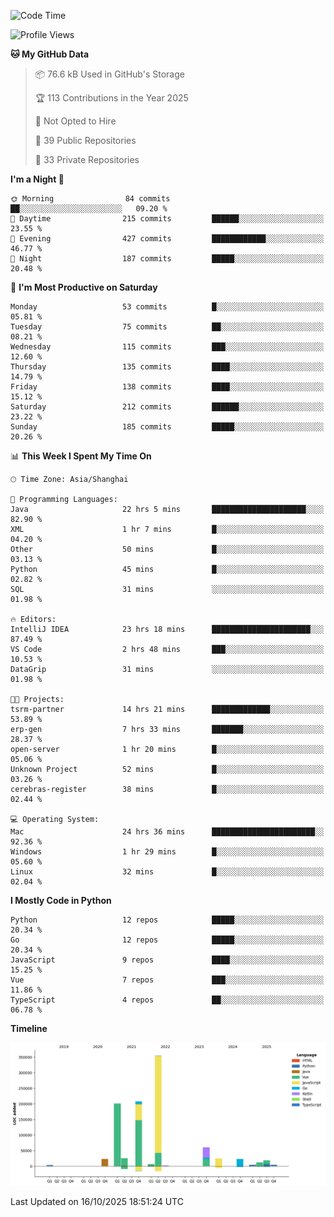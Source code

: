 <!--START_SECTION:waka-->
![Code Time](http://img.shields.io/badge/Code%20Time-4%2C501%20hrs%2035%20mins-blue)

![Profile Views](http://img.shields.io/badge/Profile%20Views-0-blue)

**🐱 My GitHub Data** 

> 📦 76.6 kB Used in GitHub's Storage 
 > 
> 🏆 113 Contributions in the Year 2025
 > 
> 🚫 Not Opted to Hire
 > 
> 📜 39 Public Repositories 
 > 
> 🔑 33 Private Repositories 
 > 
**I'm a Night 🦉** 

```text
🌞 Morning                84 commits          ██░░░░░░░░░░░░░░░░░░░░░░░   09.20 % 
🌆 Daytime                215 commits         ██████░░░░░░░░░░░░░░░░░░░   23.55 % 
🌃 Evening                427 commits         ████████████░░░░░░░░░░░░░   46.77 % 
🌙 Night                  187 commits         █████░░░░░░░░░░░░░░░░░░░░   20.48 % 
```
📅 **I'm Most Productive on Saturday** 

```text
Monday                   53 commits          █░░░░░░░░░░░░░░░░░░░░░░░░   05.81 % 
Tuesday                  75 commits          ██░░░░░░░░░░░░░░░░░░░░░░░   08.21 % 
Wednesday                115 commits         ███░░░░░░░░░░░░░░░░░░░░░░   12.60 % 
Thursday                 135 commits         ████░░░░░░░░░░░░░░░░░░░░░   14.79 % 
Friday                   138 commits         ████░░░░░░░░░░░░░░░░░░░░░   15.12 % 
Saturday                 212 commits         ██████░░░░░░░░░░░░░░░░░░░   23.22 % 
Sunday                   185 commits         █████░░░░░░░░░░░░░░░░░░░░   20.26 % 
```


📊 **This Week I Spent My Time On** 

```text
🕑︎ Time Zone: Asia/Shanghai

💬 Programming Languages: 
Java                     22 hrs 5 mins       █████████████████████░░░░   82.90 % 
XML                      1 hr 7 mins         █░░░░░░░░░░░░░░░░░░░░░░░░   04.20 % 
Other                    50 mins             █░░░░░░░░░░░░░░░░░░░░░░░░   03.13 % 
Python                   45 mins             █░░░░░░░░░░░░░░░░░░░░░░░░   02.82 % 
SQL                      31 mins             ░░░░░░░░░░░░░░░░░░░░░░░░░   01.98 % 

🔥 Editors: 
IntelliJ IDEA            23 hrs 18 mins      ██████████████████████░░░   87.49 % 
VS Code                  2 hrs 48 mins       ███░░░░░░░░░░░░░░░░░░░░░░   10.53 % 
DataGrip                 31 mins             ░░░░░░░░░░░░░░░░░░░░░░░░░   01.98 % 

🐱‍💻 Projects: 
tsrm-partner             14 hrs 21 mins      █████████████░░░░░░░░░░░░   53.89 % 
erp-gen                  7 hrs 33 mins       ███████░░░░░░░░░░░░░░░░░░   28.37 % 
open-server              1 hr 20 mins        █░░░░░░░░░░░░░░░░░░░░░░░░   05.06 % 
Unknown Project          52 mins             █░░░░░░░░░░░░░░░░░░░░░░░░   03.26 % 
cerebras-register        38 mins             █░░░░░░░░░░░░░░░░░░░░░░░░   02.44 % 

💻 Operating System: 
Mac                      24 hrs 36 mins      ███████████████████████░░   92.36 % 
Windows                  1 hr 29 mins        █░░░░░░░░░░░░░░░░░░░░░░░░   05.60 % 
Linux                    32 mins             █░░░░░░░░░░░░░░░░░░░░░░░░   02.04 % 
```

**I Mostly Code in Python** 

```text
Python                   12 repos            █████░░░░░░░░░░░░░░░░░░░░   20.34 % 
Go                       12 repos            █████░░░░░░░░░░░░░░░░░░░░   20.34 % 
JavaScript               9 repos             ████░░░░░░░░░░░░░░░░░░░░░   15.25 % 
Vue                      7 repos             ███░░░░░░░░░░░░░░░░░░░░░░   11.86 % 
TypeScript               4 repos             ██░░░░░░░░░░░░░░░░░░░░░░░   06.78 % 
```



**Timeline**

![Lines of Code chart](https://raw.githubusercontent.com/youtiaoguagua/youtiaoguagua/master/assets/bar_graph.png)


 Last Updated on 16/10/2025 18:51:24 UTC
<!--END_SECTION:waka-->